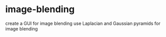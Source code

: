 # image-blending

create a GUI for image blending
use Laplacian and Gaussian pyramids for image blending
